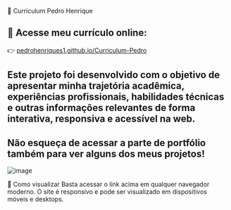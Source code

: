 📄 Curriculum Pedro Henrique

🔗 Acesse meu currículo online:
--
👉 [pedrohenriques1.github.io/Curriculum-Pedro](https://pedrohenriques1.github.io/Curriculum-Pedro/)

Este projeto foi desenvolvido com o objetivo de apresentar minha trajetória acadêmica, experiências profissionais, habilidades técnicas
e outras informações relevantes de forma interativa, responsiva e acessível na web.
--
**Não esqueça de acessar a parte de portfólio também para ver alguns dos meus projetos!**
--

![image](https://github.com/user-attachments/assets/6751218d-b225-4d73-bcd0-da61424522c3)


🚀 Como visualizar
Basta acessar o link acima em qualquer navegador moderno. O site é responsivo e pode ser visualizado em dispositivos móveis e desktops.
